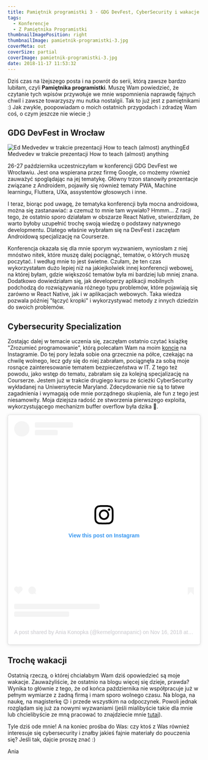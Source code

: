```yaml
---
title: Pamiętnik programistki 3 - GDG DevFest, CyberSecurity i wakacje 🏖️🌴
tags:
  - Konferencje
  - Z Pamiętnika Programistki
thumbnailImagePosition: right
thumbnailImage: pamietnik-programistki-3.jpg
coverMeta: out
coverSize: partial
coverImage: pamietnik-programistki-3.jpg
date: 2018-11-17 11:53:32
---
```


Dziś czas na lżejszego posta i na powrót do serii, którą zawsze bardzo lubiłam, czyli **Pamiętnika programistki**. Muszę Wam powiedzieć, że czytanie tych wpisów przywołuje we mnie wspomnienia naprawdę fajnych chwil i zawsze towarzyszy mu nutka nostalgii. Tak to już jest z pamiętnikami :) Jak zwykle, poopowiadam o moich ostatnich przygodach i zdradzę Wam coś, o czym jeszcze nie wiecie ;)
<!--more -->

## GDG DevFest in Wrocław

<div class="figure fig-50" style="margin-right:20px"><img class="fig-img" src="gdg.jpg" alt="Ed Medvedev w trakcie prezentacji How to teach (almost) anything"><span class="caption">Ed Medvedev w trakcie prezentacji How to teach (almost) anything</span></div>

26-27 października uczestniczyłam w konferencji GDG DevFest we Wrocławiu. Jest ona wspierana przez firmę Google, co możemy również zauważyć spoglądając na jej tematykę. Główny trzon stanowiły prezentacje związane z Androidem, pojawiły się również tematy PWA, Machine learningu, Fluttera, UXa, assystentów głosowych i inne. 

I teraz, biorąc pod uwagę, że tematyka konferencji była mocna androidowa, można się zastanawiać: a czemuż to mnie tam wywiało? Hmmm... Z racji tego, że ostatnio sporo działałam w obszarze React Native, stwierdziłam, że warto byłoby uzupełnić trochę swoją wiedzę o podstawy natywnego developmentu. Dlatego właśnie wybrałam się na DevFest i zaczęłam Androidową specjalizację na Courserze. 

Konferencja okazała się dla mnie sporym wyzwaniem, wyniosłam z niej mnóstwo nitek, które muszę dalej pociągnąć, tematów, o których muszę poczytać. I według mnie to jest świetne. Czułam, że ten czas wykorzystałam dużo lepiej niż na jakiejkolwiek innej konferencji webowej, na której byłam, gdzie większość tematów była mi bardziej lub mniej znana. Dodatkowo dowiedziałam się, jak developerzy aplikacji mobilnych podchodzą do rozwiązywania różnego typu problemów, które pojawiają się zarówno w React Native, jak i w aplikacjach webowych. Taka wiedza pozwala później "łączyć kropki" i wykorzystywać metody z innych dziedzin do swoich problemów. 

## Cybersecurity Specialization
Zostając dalej w temacie uczenia się, zaczęłam ostatnio czytać książkę "Zrozumieć programowanie", którą polecałam Wam na moim [koncie](https://www.instagram.com/kernelgonnapanic/) na Instagramie. Do tej pory leżała sobie ona grzecznie na półce, czekając na chwilę wolnego, lecz gdy się do niej zabrałam, pociągnęła za sobą moje rosnące zainteresowanie tematem bezpieczeństwa w IT. Z tego też powodu, jako wstęp do tematu, zabrałam się za kolejną specjalizację na Courserze. Jestem już w trakcie drugiego kursu ze ścieżki CyberSecurity wykładanej na Uniwersytecie Maryland. Zdecydowanie nie są to łatwe zagadnienia i wymagają ode mnie porządnego skupienia, ale fun z tego jest niesamowity. Moja dziejsza radość ze stworzenia pierwszego exploita, wykorzystującego mechanizm buffer overflow była dzika 🐗.

<blockquote class="instagram-media" data-instgrm-permalink="https://www.instagram.com/p/BqPGBy_AYSW/?utm_source=ig_embed&amp;utm_medium=loading" data-instgrm-version="12" style=" background:#FFF; border:0; border-radius:3px; box-shadow:0 0 1px 0 rgba(0,0,0,0.5),0 1px 10px 0 rgba(0,0,0,0.15); margin: 1px; max-width:540px; min-width:326px; padding:0; width:99.375%; width:-webkit-calc(100% - 2px); width:calc(100% - 2px);"><div style="padding:16px;"> <a href="https://www.instagram.com/p/BqPGBy_AYSW/?utm_source=ig_embed&amp;utm_medium=loading" style=" background:#FFFFFF; line-height:0; padding:0 0; text-align:center; text-decoration:none; width:100%;" target="_blank"> <div style=" display: flex; flex-direction: row; align-items: center;"> <div style="background-color: #F4F4F4; border-radius: 50%; flex-grow: 0; height: 40px; margin-right: 14px; width: 40px;"></div> <div style="display: flex; flex-direction: column; flex-grow: 1; justify-content: center;"> <div style=" background-color: #F4F4F4; border-radius: 4px; flex-grow: 0; height: 14px; margin-bottom: 6px; width: 100px;"></div> <div style=" background-color: #F4F4F4; border-radius: 4px; flex-grow: 0; height: 14px; width: 60px;"></div></div></div><div style="padding: 19% 0;"></div><div style="display:block; height:50px; margin:0 auto 12px; width:50px;"><svg width="50px" height="50px" viewBox="0 0 60 60" version="1.1" xmlns="https://www.w3.org/2000/svg" xmlns:xlink="https://www.w3.org/1999/xlink"><g stroke="none" stroke-width="1" fill="none" fill-rule="evenodd"><g transform="translate(-511.000000, -20.000000)" fill="#000000"><g><path d="M556.869,30.41 C554.814,30.41 553.148,32.076 553.148,34.131 C553.148,36.186 554.814,37.852 556.869,37.852 C558.924,37.852 560.59,36.186 560.59,34.131 C560.59,32.076 558.924,30.41 556.869,30.41 M541,60.657 C535.114,60.657 530.342,55.887 530.342,50 C530.342,44.114 535.114,39.342 541,39.342 C546.887,39.342 551.658,44.114 551.658,50 C551.658,55.887 546.887,60.657 541,60.657 M541,33.886 C532.1,33.886 524.886,41.1 524.886,50 C524.886,58.899 532.1,66.113 541,66.113 C549.9,66.113 557.115,58.899 557.115,50 C557.115,41.1 549.9,33.886 541,33.886 M565.378,62.101 C565.244,65.022 564.756,66.606 564.346,67.663 C563.803,69.06 563.154,70.057 562.106,71.106 C561.058,72.155 560.06,72.803 558.662,73.347 C557.607,73.757 556.021,74.244 553.102,74.378 C549.944,74.521 548.997,74.552 541,74.552 C533.003,74.552 532.056,74.521 528.898,74.378 C525.979,74.244 524.393,73.757 523.338,73.347 C521.94,72.803 520.942,72.155 519.894,71.106 C518.846,70.057 518.197,69.06 517.654,67.663 C517.244,66.606 516.755,65.022 516.623,62.101 C516.479,58.943 516.448,57.996 516.448,50 C516.448,42.003 516.479,41.056 516.623,37.899 C516.755,34.978 517.244,33.391 517.654,32.338 C518.197,30.938 518.846,29.942 519.894,28.894 C520.942,27.846 521.94,27.196 523.338,26.654 C524.393,26.244 525.979,25.756 528.898,25.623 C532.057,25.479 533.004,25.448 541,25.448 C548.997,25.448 549.943,25.479 553.102,25.623 C556.021,25.756 557.607,26.244 558.662,26.654 C560.06,27.196 561.058,27.846 562.106,28.894 C563.154,29.942 563.803,30.938 564.346,32.338 C564.756,33.391 565.244,34.978 565.378,37.899 C565.522,41.056 565.552,42.003 565.552,50 C565.552,57.996 565.522,58.943 565.378,62.101 M570.82,37.631 C570.674,34.438 570.167,32.258 569.425,30.349 C568.659,28.377 567.633,26.702 565.965,25.035 C564.297,23.368 562.623,22.342 560.652,21.575 C558.743,20.834 556.562,20.326 553.369,20.18 C550.169,20.033 549.148,20 541,20 C532.853,20 531.831,20.033 528.631,20.18 C525.438,20.326 523.257,20.834 521.349,21.575 C519.376,22.342 517.703,23.368 516.035,25.035 C514.368,26.702 513.342,28.377 512.574,30.349 C511.834,32.258 511.326,34.438 511.181,37.631 C511.035,40.831 511,41.851 511,50 C511,58.147 511.035,59.17 511.181,62.369 C511.326,65.562 511.834,67.743 512.574,69.651 C513.342,71.625 514.368,73.296 516.035,74.965 C517.703,76.634 519.376,77.658 521.349,78.425 C523.257,79.167 525.438,79.673 528.631,79.82 C531.831,79.965 532.853,80.001 541,80.001 C549.148,80.001 550.169,79.965 553.369,79.82 C556.562,79.673 558.743,79.167 560.652,78.425 C562.623,77.658 564.297,76.634 565.965,74.965 C567.633,73.296 568.659,71.625 569.425,69.651 C570.167,67.743 570.674,65.562 570.82,62.369 C570.966,59.17 571,58.147 571,50 C571,41.851 570.966,40.831 570.82,37.631"></path></g></g></g></svg></div><div style="padding-top: 8px;"> <div style=" color:#3897f0; font-family:Arial,sans-serif; font-size:14px; font-style:normal; font-weight:550; line-height:18px;"> View this post on Instagram</div></div><div style="padding: 12.5% 0;"></div> <div style="display: flex; flex-direction: row; margin-bottom: 14px; align-items: center;"><div> <div style="background-color: #F4F4F4; border-radius: 50%; height: 12.5px; width: 12.5px; transform: translateX(0px) translateY(7px);"></div> <div style="background-color: #F4F4F4; height: 12.5px; transform: rotate(-45deg) translateX(3px) translateY(1px); width: 12.5px; flex-grow: 0; margin-right: 14px; margin-left: 2px;"></div> <div style="background-color: #F4F4F4; border-radius: 50%; height: 12.5px; width: 12.5px; transform: translateX(9px) translateY(-18px);"></div></div><div style="margin-left: 8px;"> <div style=" background-color: #F4F4F4; border-radius: 50%; flex-grow: 0; height: 20px; width: 20px;"></div> <div style=" width: 0; height: 0; border-top: 2px solid transparent; border-left: 6px solid #f4f4f4; border-bottom: 2px solid transparent; transform: translateX(16px) translateY(-4px) rotate(30deg)"></div></div><div style="margin-left: auto;"> <div style=" width: 0px; border-top: 8px solid #F4F4F4; border-right: 8px solid transparent; transform: translateY(16px);"></div> <div style=" background-color: #F4F4F4; flex-grow: 0; height: 12px; width: 16px; transform: translateY(-4px);"></div> <div style=" width: 0; height: 0; border-top: 8px solid #F4F4F4; border-left: 8px solid transparent; transform: translateY(-4px) translateX(8px);"></div></div></div> <div style="display: flex; flex-direction: column; flex-grow: 1; justify-content: center; margin-bottom: 24px;"> <div style=" background-color: #F4F4F4; border-radius: 4px; flex-grow: 0; height: 14px; margin-bottom: 6px; width: 224px;"></div> <div style=" background-color: #F4F4F4; border-radius: 4px; flex-grow: 0; height: 14px; width: 144px;"></div></div></a><p style=" color:#c9c8cd; font-family:Arial,sans-serif; font-size:14px; line-height:17px; margin-bottom:0; margin-top:8px; overflow:hidden; padding:8px 0 7px; text-align:center; text-overflow:ellipsis; white-space:nowrap;"><a href="https://www.instagram.com/p/BqPGBy_AYSW/?utm_source=ig_embed&amp;utm_medium=loading" style=" color:#c9c8cd; font-family:Arial,sans-serif; font-size:14px; font-style:normal; font-weight:normal; line-height:17px; text-decoration:none;" target="_blank">A post shared by Ania Konopka (@kernelgonnapanic)</a> on <time style=" font-family:Arial,sans-serif; font-size:14px; line-height:17px;" datetime="2018-11-16T09:16:05+00:00">Nov 16, 2018 at 1:16am PST</time></p></div></blockquote> <script async src="//www.instagram.com/embed.js"></script>

## Trochę wakacji
Ostatnią rzeczą, o której chciałabym Wam dziś opowiedzieć są moje wakacje. Zauważyliście, że ostatnio na blogu więcej się dzieje, prawda? Wynika to głównie z tego, że od końca października nie współpracuje już w pełnym wymiarze z żadną firmą i mam sporo wolnego czasu. Na bloga, na naukę, na magisterkę 😉 i przede wszystkim na odpoczynek. Powoli jednak rozglądam się już za nowymi wyzwaniami (jeśli mialibyście takie dla mnie lub chcielibyście ze mną pracować to znajdziecie mnie [tutaj](https://pl.linkedin.com/in/anna-konopka-3b0043115)).

Tyle dziś ode mnie! A na koniec prośba do Was: czy ktoś z Was również interesuje się cybersecurity i znałby jakieś fajnie materiały do pouczenia się? Jeśli tak, dajcie proszę znać :)

Ania